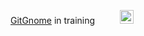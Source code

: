 [GitGnome](https://en.wikipedia.org/wiki/Wikipedia:WikiGnome) in training $~~~~~~~~$ <img src="https://upload.wikimedia.org/wikipedia/commons/f/f7/Mushroom.svg" alt="drawing" width="22"/>
